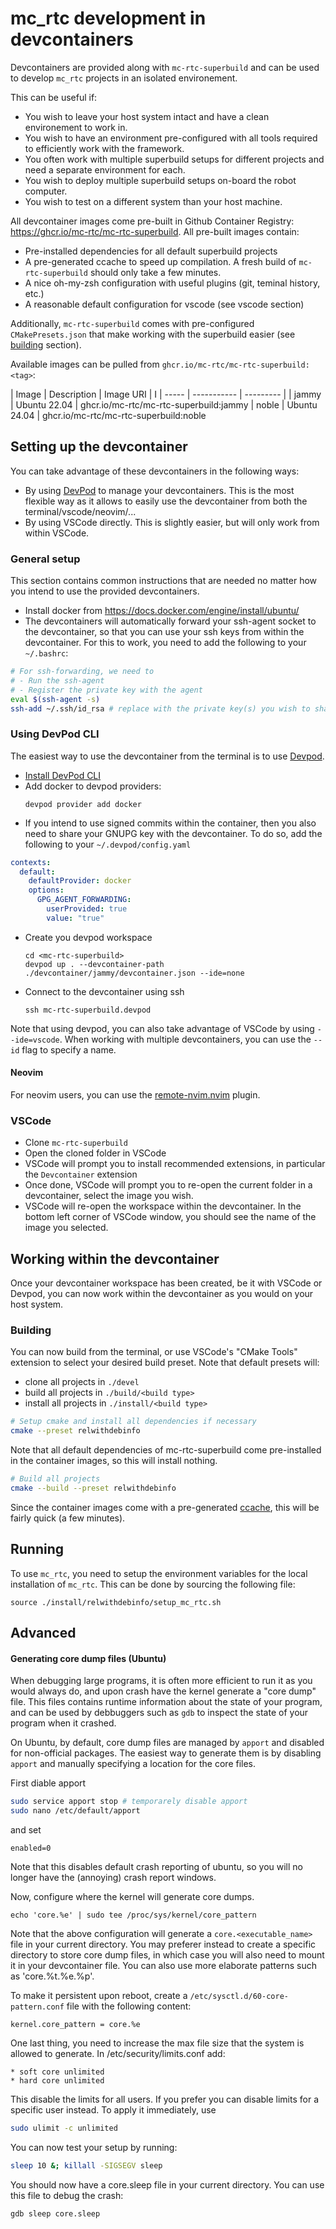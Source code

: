 # mc_rtc development in devcontainers

Devcontainers are provided along with `mc-rtc-superbuild` and can be used to develop `mc_rtc` projects in an isolated environement.

This can be useful if:
- You wish to leave your host system intact and have a clean environement to work in.
- You wish to have an environment pre-configured with all tools required to efficiently work with the framework.
- You often work with multiple superbuild setups for different projects and need a separate environment for each.
- You wish to deploy multiple superbuild setups on-board the robot computer.
- You wish to test on a different system than your host machine.

All devcontainer images come pre-built in Github Container Registry: https://ghcr.io/mc-rtc/mc-rtc-superbuild.
All pre-built images contain:
- Pre-installed dependencies for all default superbuild projects
- A pre-generated ccache to speed up compilation. A fresh build of `mc-rtc-superbuild` should only take a few minutes.
- A nice oh-my-zsh configuration with useful plugins (git, teminal history, etc.)
- A reasonable default configuration for vscode (see vscode section)

Additionally, `mc-rtc-superbuild` comes with pre-configured `CMakePresets.json` that make working with the superbuild easier (see [building](#building) section).


Available images can be pulled from `ghcr.io/mc-rtc/mc-rtc-superbuild:<tag>`:

| Image | Description | Image URI | I
| ----- | ----------- | --------- |
| jammy | Ubuntu 22.04 | ghcr.io/mc-rtc/mc-rtc-superbuild:jammy
| noble | Ubuntu 24.04 | ghcr.io/mc-rtc/mc-rtc-superbuild:noble

## Setting up the devcontainer 

You can take advantage of these devcontainers in the following ways:
- By using [DevPod](https://devpod.sh/) to manage your devcontainers. This is the most flexible way as it allows to easily use the devcontainer from both the terminal/vscode/neovim/...
- By using VSCode directly. This is slightly easier, but will only work from within VSCode.

### General setup

This section contains common instructions that are needed no matter how you intend to use the provided devcontainers.

- Install docker from https://docs.docker.com/engine/install/ubuntu/
- The devcontainers will automatically forward your ssh-agent socket to the devcontainer, so that you can use your ssh keys from within the devcontainer. For this to work, you need to add the following to your `~/.bashrc`:
```bash
# For ssh-forwarding, we need to 
# - Run the ssh-agent
# - Register the private key with the agent
eval $(ssh-agent -s)
ssh-add ~/.ssh/id_rsa # replace with the private key(s) you wish to share with the container
```

### Using DevPod CLI 

The easiest way to use the devcontainer from the terminal is to use [Devpod](https://devpod.sh/).

- [Install DevPod CLI](https://devpod.sh/docs/getting-started/install#install-devpod-cli)
- Add docker to devpod providers:
  ```
  devpod provider add docker
  ```
- If you intend to use signed commits within the container, then you also need to share your GNUPG key with the devcontainer. To do so, add the following to your `~/.devpod/config.yaml`
```yaml
contexts:
  default:
    defaultProvider: docker
    options:
      GPG_AGENT_FORWARDING:
        userProvided: true
        value: "true"
```
- Create you devpod workspace
  ```
  cd <mc-rtc-superbuild>
  devpod up . --devcontainer-path ./devcontainer/jammy/devcontainer.json --ide=none
  ```
- Connect to the devcontainer using ssh
  ```
  ssh mc-rtc-superbuild.devpod
  ```

Note that using devpod, you can also take advantage of VSCode by using `--ide=vscode`. When working with multiple devcontainers, you can use the `--id` flag to specify a name.

#### Neovim

For neovim users, you can use the [remote-nvim.nvim](https://github.com/amitds1997/remote-nvim.nvim) plugin.

### VSCode

- Clone `mc-rtc-superbuild`
- Open the cloned folder in VSCode
- VSCode will prompt you to install recommended extensions, in particular the `Devcontainer` extension
- Once done, VSCode will prompt you to re-open the current folder in a devcontainer, select the image you wish.
- VSCode will re-open the workspace within the devcontainer. In the bottom left corner of VSCode window, you should see the name of the image you selected.


## Working within the devcontainer 

Once your devcontainer workspace has been created, be it with VSCode or Devpod, you can now work within the devcontainer as you would on your host system. 

### Building

You can now build from the terminal, or use VSCode's "CMake Tools" extension to select your desired build preset.
Note that default presets will:
- clone all projects in `./devel`
- build all projects in `./build/<build type>`
- install all projects in `./install/<build type>`

```bash
# Setup cmake and install all dependencies if necessary
cmake --preset relwithdebinfo
```

Note that all default dependencies of mc-rtc-superbuild come pre-installed in the container images, so this will install nothing.

```bash
# Build all projects
cmake --build --preset relwithdebinfo
```

Since the container images come with a pre-generated [ccache](https://ccache.dev/), this will be fairly quick (a few minutes).

## Running

To use `mc_rtc`, you need to setup the environment variables for the local installation of `mc_rtc`.
This can be done by sourcing the following file:

```
source ./install/relwithdebinfo/setup_mc_rtc.sh
```


## Advanced

#### Generating core dump files (Ubuntu)

When debugging large programs, it is often more efficient to run it as you would always do, and upon crash have the kernel generate a "core dump" file.
This files contains runtime information about the state of your program, and can be used by debbuggers such as `gdb` to inspect the state of your program when it crashed.

On Ubuntu, by default, core dump files are managed by `apport` and disabled for non-official packages.
The easiest way to generate them is by disabling `apport` and manually specifying a location for the core files.

First diable apport
```bash
sudo service apport stop # temporarely disable apport
sudo nano /etc/default/apport
```

and set

```
enabled=0
```

Note that this disables default crash reporting of ubuntu, so you will no longer have the (annoying) crash report windows.

Now, configure where the kernel will generate core dumps.

```
echo 'core.%e' | sudo tee /proc/sys/kernel/core_pattern
```

Note that the above configuration will generate a `core.<executable_name>` file in your current directory. You may preferer instead to create a specific directory to store core dump files, in which case you will also need to mount it in your devcontainer file. You can also use more elaborate patterns such as 'core.%t.%e.%p'.

To make it persistent upon reboot, create a `/etc/sysctl.d/60-core-pattern.conf` file with the following content:
```
kernel.core_pattern = core.%e
```

One last thing, you need to increase the max file size that the system is allowed to generate. In /etc/security/limits.conf add: 

```
* soft core unlimited
* hard core unlimited
```

This disable the limits for all users. If you prefer you can disable limits for a specific user instead.
To apply it immediately, use

```bash
sudo ulimit -c unlimited
```

You can now test your setup by running:
```bash
sleep 10 &; killall -SIGSEGV sleep
```

You should now have a core.sleep file in your current directory. You can use this file to debug the crash:

```
gdb sleep core.sleep
```


